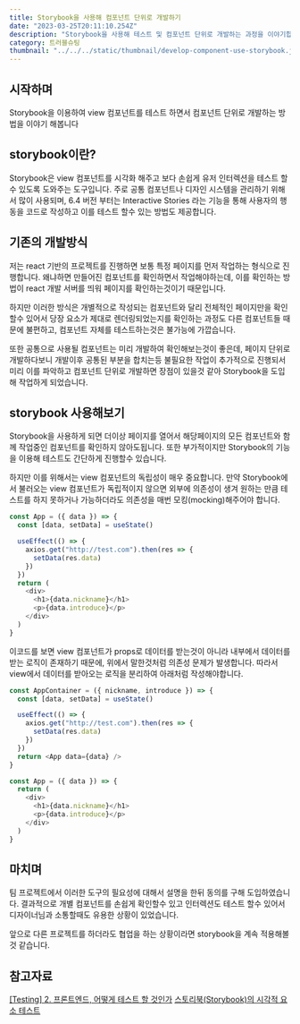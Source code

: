 ```yaml
---
title: Storybook을 사용해 컴포넌트 단위로 개발하기
date: "2023-03-25T20:11:10.254Z"
description: "Storybook을 사용해 테스트 및 컴포넌트 단위로 개발하는 과정을 이야기합니다."
category: 트러블슈팅
thumbnail: "../../../static/thumbnail/develop-component-use-storybook.jpg"
---
```


## 시작하며

Storybook을 이용하여 view 컴포넌트를 테스트 하면서 컴포넌트 단위로 개발하는 방법을 이야기 해봅니다

## storybook이란?

Storybook은 view 컴포넌트를 시각화 해주고 보다 손쉽게 유저 인터렉션을 테스트 할수 있도록 도와주는 도구입니다. 주로 공통 컴포넌트나 디자인 시스템을 관리하기 위해서 많이 사용되며, 6.4 버전 부터는 Interactive Stories 라는 기능을 통해 사용자의 행동을 코드로 작성하고 이를 테스트 할수 있는 방법도 제공합니다.

## 기존의 개발방식

저는 react 기반의 프로젝트를 진행하면 보통 특정 페이지를 먼저 작업하는 형식으로 진행합니다. 왜냐하면 만들어진 컴포넌트를 확인하면서 작업해야하는데, 이를 확인하는 방법이 react 개발 서버를 띄워 페이지를 확인하는것이기 때문입니다.

하지만 이러한 방식은 개별적으로 작성되는 컴포넌트와 달리 전체적인 페이지만을 확인할수 있어서 당장 요소가 제대로 렌더링되었는지를 확인하는 과정도 다른 컴포넌트들 때문에 불편하고, 컴포넌트 자체를 테스트하는것은 불가능에 가깝습니다.

또한 공통으로 사용될 컴포넌트는 미리 개발하여 확인해보는것이 좋은데, 페이지 단위로 개발하다보니 개발이후 공통된 부분을 합치는등 불필요한 작업이 추가적으로 진행되서 미리 이를 파악하고 컴포넌트 단위로 개발하면 장점이 있을것 같아 Storybook을 도입해 작업하게 되었습니다.

## storybook 사용해보기

Storybook을 사용하게 되면 더이상 페이지를 열어서 해당페이지의 모든 컴포넌트와 함께 작업중인 컴포넌트를 확인하지 않아도됩니다. 또한 부가적이지만 Storybook의 기능을 이용해 테스트도 간단하게 진행할수 있습니다.

하지만 이를 위해서는 view 컴포넌트의 독립성이 매우 중요합니다. 만약 Storybook에서 불러오는 view 컴포넌트가 독립적이지 않으면 외부에 의존성이 생겨 원하는 만큼 테스트를 하지 못하거나 가능하더라도 의존성을 매번 모킹(mocking)해주어야 합니다.

```javascript
const App = ({ data }) => {
  const [data, setData] = useState()

  useEffect(() => {
    axios.get("http://test.com").then(res => {
      setData(res.data)
    })
  })
  return (
    <div>
      <h1>{data.nickname}</h1>
      <p>{data.introduce}</p>
    </div>
  )
}
```

이코드를 보면 view 컴포넌트가 props로 데이터를 받는것이 아니라 내부에서 데이터를 받는 로직이 존재하기 때문에, 위에서 말한것처럼 의존성 문제가 발생합니다. 따라서 view에서 데이터를 받아오는 로직을 분리하여 아래처럼 작성해야합니다.

```javascript
const AppContainer = ({ nickname, introduce }) => {
  const [data, setData] = useState()

  useEffect(() => {
    axios.get("http://test.com").then(res => {
      setData(res.data)
    })
  })
  return <App data={data} />
}

const App = ({ data }) => {
  return (
    <div>
      <h1>{data.nickname}</h1>
      <p>{data.introduce}</p>
    </div>
  )
}
```

## 마치며

팀 프로젝트에서 이러한 도구의 필요성에 대해서 설명을 한뒤 동의를 구해 도입하였습니다. 결과적으로 개별 컴포넌트를 손쉽게 확인할수 있고 인터렉션도 테스트 할수 있어서 디자이너님과 소통할때도 유용한 상황이 있었습니다.

앞으로 다른 프로젝트를 하더라도 협업을 하는 상황이라면 storybook을 계속 적용해볼것 같습니다.

## 참고자료

<a class="link" href="https://jbee.io/react/testing-2-react-testing/">[Testing] 2. 프론트엔드, 어떻게 테스트 할 것인가</a>
<a class="link" href="https://storybook.js.org/tutorials/ui-testing-handbook/react/ko/visual-testing/">스토리북(Storybook)의 시각적 요소 테스트</a>
